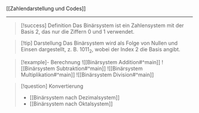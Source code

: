 [[Zahlendarstellung und Codes]]

---

> [!success] Definition
> Das Binärsystem ist ein Zahlensystem mit der Basis 2, das nur die Ziffern 0 und 1 verwendet.

> [!tip] Darstellung
> Das Binärsystem wird als Folge von Nullen und Einsen dargestellt, z. B. $1011_2$, wobei der Index 2 die Basis angibt.

> [!example]- Berechnung
> ![[Binärsystem Addition#^main]]
> ![[Binärsystem Subtraktion#^main]]
> ![[Binärsystem Multiplikation#^main]]
> ![[Binärsystem Division#^main]]

> [!question] Konvertierung
> - [[Binärsystem nach Dezimalsystem]]
> - [[Binärsystem nach Oktalsystem]]
